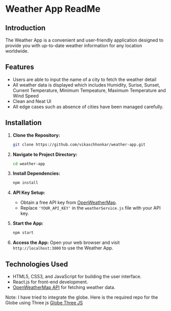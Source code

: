 # Weather App ReadMe

## Introduction

The Weather App is a convenient and user-friendly application designed to provide you with up-to-date weather information for any location worldwide. 

## Features

- Users are able to input the name of a city to fetch the weather detail 
- All weather data is displayed which includes Humidity, Surise, Sunset, Current Temperature, Minimum Tempeature, Maximum Temperature and Wind Speed 
- Clean and Neat UI
- All edge cases such as absence of cities have been managed carefully.


## Installation

1. **Clone the Repository:**
   ```bash
   git clone https://github.com/vikaschhonkar/weather-app.git
   ```

2. **Navigate to Project Directory:**
   ```bash
   cd weather-app
   ```

3. **Install Dependencies:**
   ```bash
   npm install
   ```

4. **API Key Setup:**
   - Obtain a free API key from [OpenWeatherMap](https://openweathermap.org/api).
   - Replace `'YOUR_API_KEY'` in the `weatherService.js` file with your API key.

5. **Start the App:**
   ```bash
   npm start
   ```

6. **Access the App:**
   Open your web browser and visit `http://localhost:3000` to use the Weather App.

## Technologies Used

- HTML5, CSS3, and JavaScript for building the user interface.
- React.js for front-end development.
- [OpenWeatherMap API](https://openweathermap.org/api) for fetching weather data.

Note: I have tried to integrate the globe. Here is the required repo for the Globe using Three js [Globe Three JS](https://github.com/vikaschhonkar1/globe-three-js)